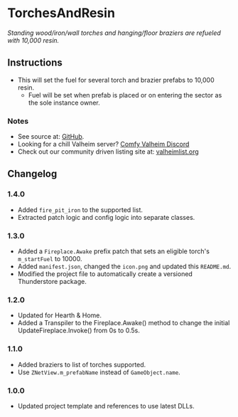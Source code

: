 # TorchesAndResin

*Standing wood/iron/wall torches and hanging/floor braziers are refueled with 10,000 resin.*

## Instructions

  * This will set the fuel for several torch and brazier prefabs to 10,000 resin.
    * Fuel will be set when prefab is placed or on entering the sector as the sole instance owner.

### Notes

  * See source at: [GitHub](https://github.com/redseiko/ComfyMods/tree/main/TorchesAndResin).
  * Looking for a chill Valheim server? [Comfy Valheim Discord](https://discord.gg/ameHJz5PFk)
  * Check out our community driven listing site at: [valheimlist.org](https://valheimlist.org/)

## Changelog

### 1.4.0

  * Added `fire_pit_iron` to the supported list.
  * Extracted patch logic and config logic into separate classes.

### 1.3.0

  * Added a `Fireplace.Awake` prefix patch that sets an eligible torch's `m_startFuel` to 10000.
  * Added `manifest.json`, changed the `icon.png` and updated this `README.md`.
  * Modified the project file to automatically create a versioned Thunderstore package.

### 1.2.0

  * Updated for Hearth & Home.
  * Added a Transpiler to the Fireplace.Awake() method to change the initial UpdateFireplace.Invoke() from 0s to 0.5s.

### 1.1.0

  * Added braziers to list of torches supported.
  * Use `ZNetView.m_prefabName` instead of `GameObject.name`.

### 1.0.0

  * Updated project template and references to use latest DLLs.